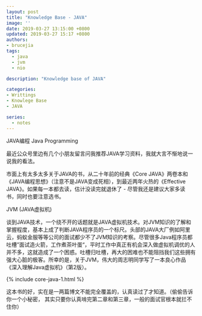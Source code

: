 ```yaml
---
layout: post
title: "Knowledge Base - JAVA"
image: ''
date: 2019-03-27 13:15:00 +0800
updated: 2019-03-27 15:17 +0800
authors:
- brucejia
tags: 
  - java
  - jvm
  - nio

description: "Knowledge base of JAVA"

categories:
- Writtings
- Knowlege Base
- JAVA

series:
  - notes
---
```


JAVA编程 Java Programming

最近公众号里边有几个小朋友留言问我推荐JAVA学习资料，我就大言不惭地说一说我的看法。

市面上有太多太多关于JAVA的书，从二十年前的经典《Core JAVA》两卷本和《JAVA编程思想》（注意不是JAVA变成死相），到最近两年火热的《Effective JAVA》。如果每一本都去读，估计没读完就退休了 - 尽管我还是建议大家多读书，同时也要注意选书。

JVM (JAVA虚拟机)

谈到JAVA技术，一个绕不开的话题就是JAVA虚拟机技术。对JVM知识的了解和掌握程度，基本上成了判断JAVA程序员的一个标尺。头部的JAVA大厂例如阿里云，蚂蚁金服等等公司的面试都少不了JVM知识的考察。尽管很多Java程序员都吐槽”面试造火箭，工作煮茶叶蛋“，平时工作中真正有机会深入做虚拟机调优的人并不多，这就造成了一个困惑。吐槽归吐槽，再大的困难也不能阻挡我们这些拥有强大心脏的极客。所幸的是，关于JVM，伟大的周志明同学写了一本良心作品《深入理解Java虚拟机》（第2版）。

{% include core-java-1.html %}



这本书的好，实在是一两篇博文不能完全覆盖的，认真读过了才知道。（偷偷告诉你一个小秘密， 其实只要你认真啃完第二章和第三章，一般的面试官根本就拦不住你）
